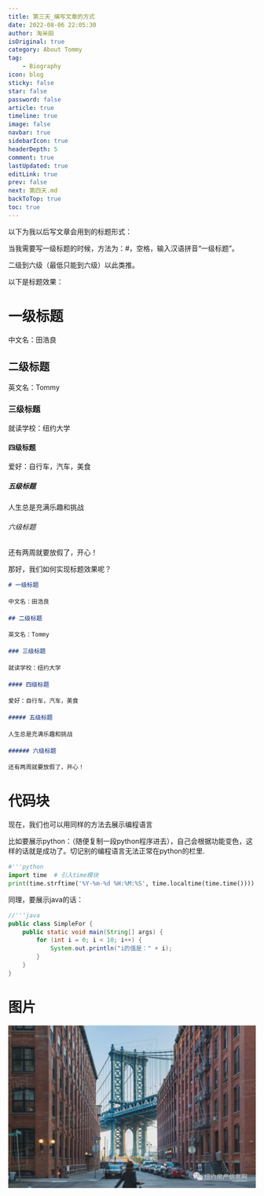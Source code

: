 ```yaml
---
title: 第三天_编写文章的方式
date: 2022-08-06 22:05:30
author: 淘米田
isOriginal: true
category: About Tommy
tag:
    - Biography
icon: blog
sticky: false
star: false
password: false
article: true
timeline: true
image: false
navbar: true
sidebarIcon: true
headerDepth: 5
comment: true
lastUpdated: true
editLink: true
prev: false
next: 第四天.md
backToTop: true
toc: true
---
```


以下为我以后写文章会用到的标题形式：

当我需要写一级标题的时候，方法为：#，空格，输入汉语拼音“一级标题”。

二级到六级（最低只能到六级）以此类推。

以下是标题效果：

# 一级标题

中文名：田浩良

## 二级标题

英文名：Tommy

### 三级标题

就读学校：纽约大学

#### 四级标题

爱好：自行车，汽车，美食

##### 五级标题

人生总是充满乐趣和挑战

###### 六级标题

还有两周就要放假了，开心！



那好，我们如何实现标题效果呢？

```markdown
# 一级标题

中文名：田浩良

## 二级标题

英文名：Tommy

### 三级标题

就读学校：纽约大学

#### 四级标题

爱好：自行车，汽车，美食

##### 五级标题

人生总是充满乐趣和挑战

###### 六级标题

还有两周就要放假了，开心！
```

# 代码块

现在，我们也可以用同样的方法去展示编程语言

比如要展示python：（随便复制一段python程序进去），自己会根据功能变色，这样的话就是成功了。切记别的编程语言无法正常在python的栏里.

```python
#'''python
import time  # 引入time模块
print(time.strftime('%Y-%m-%d %H:%M:%S', time.localtime(time.time())))       # 打印按指定格式排版的时间
```

同理，要展示java的话：

```java
//'''java
public class SimpleFor {
    public static void main(String[] args) {
        for (int i = 0; i < 10; i++) {
            System.out.println("i的值是：" + i);
        }
    }
}
```



# 图片

![关于在纽约购买新公寓的问答. Q & A FOR PURCHASERS OF NEW CONDOMINIUM… | by 法路通律师团队| 纽约生活法路通|  Medium](./第三天.assets/0*lAbDogR1Hj1QufSH.jpeg)

